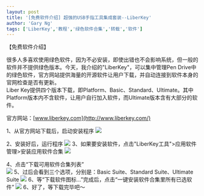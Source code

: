 ```yaml
---
layout: post
title: '[免费软件介绍] 超强的USB手指工具集成套装--LiberKey'
author: 'Gary Ng'
tags: ['LiberKey','教程','绿色软件合集','转载','软件']
---
```


  
 【免费软件介绍】  

很多人多喜欢使用绿色软件，因为不必安装，即使出错也不会影响系统，但一般的软件并不提供绿色版本。今天，我介绍的"LiberKey"，可以集中管理Pen
Drive中的绿色软件，官方网站提供海量的开源软件让用户下载，并自动连接到软件本身的官网检查是否有更新。  
 Liber
Key提供四个版本下载，即Platform、Basic、Standard、Ultimate。其中Platform版本内不含软件，让用户自行加入软件，而Ultimate版本含有大部分的软件。  
  
  
  
 官方网站：[www.liberkey.com](http://www.liberkey.com/)  
  
1、从官方网站下载后，启动安装程序
[![](http://1.bp.blogspot.com/-rsTsWrg_vMQ/Tpq3z4AuwmI/AAAAAAAAAJE/i7P5o5QWRXk/s1600/l1.jpg)](http://1.bp.blogspot.com/-rsTsWrg_vMQ/Tpq3z4AuwmI/AAAAAAAAAJE/i7P5o5QWRXk/s1600/l1.jpg)
  
2、安装好后，运行程序
[![](http://1.bp.blogspot.com/-_UiKC3lk6lc/Tpq4oYKmW-I/AAAAAAAAAJU/QfQfDyyRbU0/s1600/l2.jpg)](http://1.bp.blogspot.com/-_UiKC3lk6lc/Tpq4oYKmW-I/AAAAAAAAAJU/QfQfDyyRbU0/s1600/l2.jpg)
3、如果要安装软件，点击"LiberKey工具"\>应用软件管理\>安装应用软件合集
[![](http://4.bp.blogspot.com/-7wvqsb5SqxI/Tpq6qMYJD8I/AAAAAAAAAJc/PNz4M2hY8Ag/s1600/l3.jpg)](http://4.bp.blogspot.com/-7wvqsb5SqxI/Tpq6qMYJD8I/AAAAAAAAAJc/PNz4M2hY8Ag/s1600/l3.jpg)
  
4、点击“下载可用软件合集列表”  
[![](http://3.bp.blogspot.com/-SLBFr56OmZw/Tpq7m_V6pFI/AAAAAAAAAJs/bayWa8Ck4Pw/s1600/l4.jpg)](http://3.bp.blogspot.com/-SLBFr56OmZw/Tpq7m_V6pFI/AAAAAAAAAJs/bayWa8Ck4Pw/s1600/l4.jpg)
5、过后会看到三个选项，分别是：Basic Suite、Standard Suite、Ultimate
Suite
[![](http://1.bp.blogspot.com/-iiYERf4cFHE/Tpq8XuBgTUI/AAAAAAAAAJ0/r206gfo206M/s1600/l5.jpg)](http://1.bp.blogspot.com/-iiYERf4cFHE/Tpq8XuBgTUI/AAAAAAAAAJ0/r206gfo206M/s1600/l5.jpg)
6、等“下载软件图标...”完成后，点击“一键安装软件合集里所有已选软件”
[![](http://2.bp.blogspot.com/-B4EAcAvB9qY/Tpq9WHSVypI/AAAAAAAAAJ8/32Akcv-N6Rw/s1600/l6.jpg)](http://2.bp.blogspot.com/-B4EAcAvB9qY/Tpq9WHSVypI/AAAAAAAAAJ8/32Akcv-N6Rw/s1600/l6.jpg)
6、好了，等下载完毕吧～  
  

